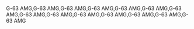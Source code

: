 G-63 AMG,G-63 AMG,G-63 AMG,G-63 AMG,G-63 AMG,G-63 AMG,G-63 AMG,G-63 AMG,G-63 AMG,G-63 AMG,G-63 AMG,G-63 AMG,G-63 AMG,G-63 AMG
